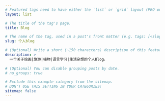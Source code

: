 ```yaml
---
# Featured tags need to have either the `list` or `grid` layout (PRO only).
layout: list

# The title of the tag's page.
title: Blog

# The name of the tag, used in a post's front matter (e.g. tags: [<slug>]).
slug: 个人blog

# (Optional) Write a short (~150 characters) description of this featured tag.
description: >
  一个关于绘画|旅游|植物|语言学习|生活杂想的个人Blog。  
  
# (Optional) You can disable grouping posts by date.
# no_groups: true

# Exclude this example category from the sitemap.
# DON'T USE THIS SETTING IN YOUR CATEGORIES!
sitemap: false
---
```

